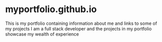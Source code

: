 # myportfolio.github.io

This is my portfolio containing information about me and links to some of my projects
I am a full stack developer and the projects in my portfolio showcase my wealth of experience
